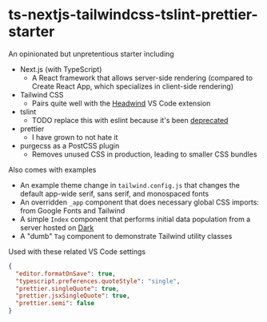 # ts-nextjs-tailwindcss-tslint-prettier-starter

An opinionated but unpretentious starter including

- Next.js (with TypeScript)
  - A React framework that allows server-side rendering (compared to Create React App, which specializes in client-side rendering)
- Tailwind CSS
  - Pairs quite well with the [Headwind](https://marketplace.visualstudio.com/items?itemName=heybourn.headwind) VS Code extension
- tslint
  - TODO replace this with eslint because it's been [deprecated](https://github.com/palantir/tslint/issues/4534)
- prettier
  - I have grown to not hate it
- purgecss as a PostCSS plugin
  - Removes unused CSS in production, leading to smaller CSS bundles

Also comes with examples

- An example theme change in `tailwind.config.js` that changes the default app-wide serif, sans serif, and monospaced fonts
- An overridden `_app` component that does necessary global CSS imports: from Google Fonts and Tailwind
- A simple `Index` component that performs initial data population from a server hosted on [Dark](https://darklang.com/)
- A "dumb" `Tag` component to demonstrate Tailwind utility classes

Used with these related VS Code settings

```json
{
  "editor.formatOnSave": true,
  "typescript.preferences.quoteStyle": "single",
  "prettier.singleQuote": true,
  "prettier.jsxSingleQuote": true,
  "prettier.semi": false
}
```
